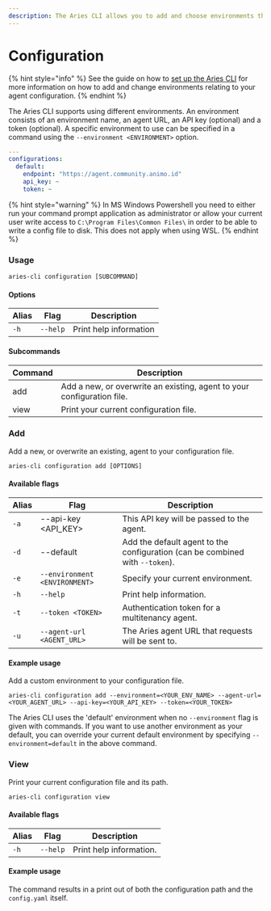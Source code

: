 ```yaml
---
description: The Aries CLI allows you to add and choose environments through subcommands.
---
```


# Configuration

{% hint style="info" %}
See the guide on how to [set up the Aries CLI](../guides/configuration.md) for more information on how to add and change environments relating to your agent configuration.&#x20;
{% endhint %}

The Aries CLI supports using different environments. An environment consists of an environment name, an agent URL, an API key (optional) and a token (optional). A specific environment to use can be specified in a command using the `--environment <ENVIRONMENT>` option.&#x20;

```yaml
---
configurations:
  default:
    endpoint: "https://agent.community.animo.id"
    api_key: ~
    token: ~
```

{% hint style="warning" %}
In MS Windows Powershell you need to either run your command prompt application as administrator or allow your current user write access to `C:\Program Files\Common Files\` in order to be able to write a config file to disk. This does not apply when using WSL.&#x20;
{% endhint %}

### Usage

```
aries-cli configuration [SUBCOMMAND]
```

#### Options

| Alias | Flag     | Description            |
| ----- | -------- | ---------------------- |
| `-h`  | `--help` | Print help information |

#### Subcommands

| Command | Description                                                            |
| ------- | ---------------------------------------------------------------------- |
| add     | Add a new, or overwrite an existing, agent to your configuration file. |
| view    | Print your current configuration file.                                 |

### Add

Add a new, or overwrite an existing, agent to your configuration file.

```
aries-cli configuration add [OPTIONS]
```

#### Available flags

| Alias | Flag                          | Description                                                                  |
| ----- | ----------------------------- | ---------------------------------------------------------------------------- |
| `-a`  | --api-key \<API_KEY>          | This API key will be passed to the agent.                                    |
| `-d`  | --default                     | Add the default agent to the configuration (can be combined with `--token`). |
| `-e`  | `--environment <ENVIRONMENT>` | Specify your current environment.                                            |
| `-h`  | `--help`                      | Print help information.                                                      |
| `-t`  | `--token <TOKEN>`             | Authentication token for a multitenancy agent.                               |
| `-u`  | `--agent-url <AGENT_URL>`     | The Aries agent URL that requests will be sent to.                           |

#### Example usage

Add a custom environment to your configuration file.&#x20;

```
aries-cli configuration add --environment=<YOUR_ENV_NAME> --agent-url=<YOUR_AGENT_URL> --api-key=<YOUR_API_KEY> --token=<YOUR_TOKEN>
```

The Aries CLI uses the 'default' environment when no `--environment` flag is given with commands. If you want to use another environment as your default, you can override your current default environment by specifying `--environment=default` in the above command.

### View

Print your current configuration file and its path.

```
aries-cli configuration view
```

#### Available flags

| Alias | Flag     | Description             |
| ----- | -------- | ----------------------- |
| `-h`  | `--help` | Print help information. |

#### Example usage

The command results in a print out of both the configuration path and the `config.yaml` itself.&#x20;
